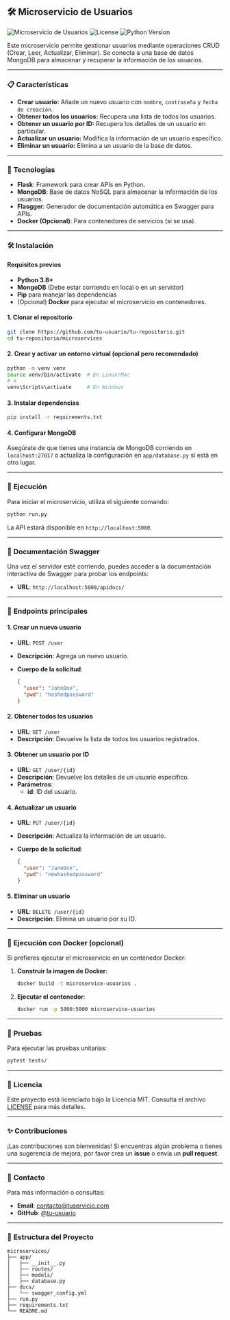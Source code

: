
## 🛠️ Microservicio de Usuarios

![Microservicio de Usuarios](https://img.shields.io/badge/Microservicio-Flask%20%7C%20MongoDB-blue.svg)
![License](https://img.shields.io/badge/License-MIT-brightgreen.svg)
![Python Version](https://img.shields.io/badge/Python-3.8%2B-yellow.svg)

Este microservicio permite gestionar usuarios mediante operaciones CRUD (Crear, Leer, Actualizar, Eliminar). Se conecta a una base de datos MongoDB para almacenar y recuperar la información de los usuarios.

---

### 📋 **Características**

- **Crear usuario:** Añade un nuevo usuario con `nombre`, `contraseña` y `fecha de creación`.
- **Obtener todos los usuarios:** Recupera una lista de todos los usuarios.
- **Obtener un usuario por ID:** Recupera los detalles de un usuario en particular.
- **Actualizar un usuario:** Modifica la información de un usuario específico.
- **Eliminar un usuario:** Elimina a un usuario de la base de datos.

---

### 🚀 **Tecnologías**

- **Flask**: Framework para crear APIs en Python.
- **MongoDB**: Base de datos NoSQL para almacenar la información de los usuarios.
- **Flasgger**: Generador de documentación automática en Swagger para APIs.
- **Docker (Opcional)**: Para contenedores de servicios (si se usa).

---

### 🛠️ **Instalación**

#### **Requisitos previos**

- **Python 3.8+**
- **MongoDB** (Debe estar corriendo en local o en un servidor)
- **Pip** para manejar las dependencias
- (Opcional) **Docker** para ejecutar el microservicio en contenedores.

#### **1. Clonar el repositorio**

```bash
git clone https://github.com/tu-usuario/tu-repositorio.git
cd tu-repositorio/microservices
```

#### **2. Crear y activar un entorno virtual (opcional pero recomendado)**

```bash
python -m venv venv
source venv/bin/activate  # En Linux/Mac
# o
venv\Scripts\activate     # En Windows
```

#### **3. Instalar dependencias**

```bash
pip install -r requirements.txt
```

#### **4. Configurar MongoDB**

Asegúrate de que tienes una instancia de MongoDB corriendo en `localhost:27017` o actualiza la configuración en `app/database.py` si está en otro lugar.

---

### 🏃 **Ejecución**

Para iniciar el microservicio, utiliza el siguiente comando:

```bash
python run.py
```

La API estará disponible en `http://localhost:5000`.

---

### 📖 **Documentación Swagger**

Una vez el servidor esté corriendo, puedes acceder a la documentación interactiva de Swagger para probar los endpoints:

- **URL**: `http://localhost:5000/apidocs/`

---

### 🔗 **Endpoints principales**

#### **1. Crear un nuevo usuario**

- **URL**: `POST /user`
- **Descripción**: Agrega un nuevo usuario.
- **Cuerpo de la solicitud**:

    ```json
    {
      "user": "JohnDoe",
      "pwd": "hashedpassword"
    }
    ```

#### **2. Obtener todos los usuarios**

- **URL**: `GET /user`
- **Descripción**: Devuelve la lista de todos los usuarios registrados.

#### **3. Obtener un usuario por ID**

- **URL**: `GET /user/{id}`
- **Descripción**: Devuelve los detalles de un usuario específico.
- **Parámetros**: 
    - **id**: ID del usuario.

#### **4. Actualizar un usuario**

- **URL**: `PUT /user/{id}`
- **Descripción**: Actualiza la información de un usuario.
- **Cuerpo de la solicitud**:

    ```json
    {
      "user": "JaneDoe",
      "pwd": "newhashedpassword"
    }
    ```

#### **5. Eliminar un usuario**

- **URL**: `DELETE /user/{id}`
- **Descripción**: Elimina un usuario por su ID.

---

### 🐋 **Ejecución con Docker (opcional)**

Si prefieres ejecutar el microservicio en un contenedor Docker:

1. **Construir la imagen de Docker**:

    ```bash
    docker build -t microservice-usuarios .
    ```

2. **Ejecutar el contenedor**:

    ```bash
    docker run -p 5000:5000 microservice-usuarios
    ```

---

### 🧪 **Pruebas**

Para ejecutar las pruebas unitarias:

```bash
pytest tests/
```

---

### 📝 **Licencia**

Este proyecto está licenciado bajo la Licencia MIT. Consulta el archivo [LICENSE](LICENSE) para más detalles.

---

### ✨ **Contribuciones**

¡Las contribuciones son bienvenidas! Si encuentras algún problema o tienes una sugerencia de mejora, por favor crea un **issue** o envía un **pull request**.

---

### 📧 **Contacto**

Para más información o consultas:

- **Email**: contacto@tuservicio.com
- **GitHub**: [@tu-usuario](https://github.com/tu-usuario)

---

### 📂 **Estructura del Proyecto**

```
microservices/
├── app/
│   ├── __init__.py
│   ├── routes/
│   ├── models/
│   ├── database.py
├── docs/
│   └── swagger_config.yml
├── run.py
├── requirements.txt
└── README.md
```
